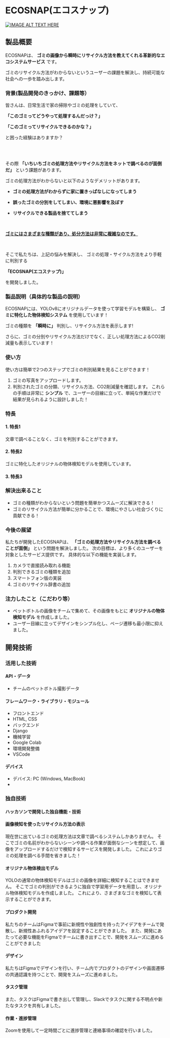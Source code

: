 # ECOSNAP(エコスナップ)

[![IMAGE ALT TEXT HERE](https://jphacks.com/wp-content/uploads/2023/07/JPHACKS2023_ogp.png)](https://www.youtube.com/watch?v=yYRQEdfGjEg)

## 製品概要
ECOSNAPは、
__ゴミの画像から瞬時にリサイクル方法を教えてくれる革新的なエコシステムサービス__
です。

ゴミのリサイクル方法がわからないというユーザーの課題を解決し、持続可能な社会への一歩を踏み出します。
### 背景(製品開発のきっかけ、課題等）

皆さんは、日常生活で家の掃除やゴミの処理をしていて、

__「このゴミってどうやって処理するんだっけ？」__

__「このゴミってリサイクルできるのかな？」__


と困った経験はありますか？

<br>

<br>



 その際
__「いちいちゴミの処理方法やリサイクル方法をネットで調べるのが面倒だ」__
という課題があります。

ゴミの処理方法がわからないと以下のようなデメリットがあります。

* __ゴミの処理方法がわからずに家に置きっぱなしになってしまう__

* __誤ったゴミの分別をしてしまい、環境に悪影響を及ぼす__

* __リサイクルできる製品を捨ててしまう__



<br>


<ins>__ゴミにはさまざまな種類があり、処分方法は非常に複雑なのです。__</ins>


<br>


そこで私たちは、上記の悩みを解決し、
ゴミの処理・サイクル方法をより手軽に判別する

__「ECOSNAP(エコスナップ)」__

を開発しました。


### 製品説明（具体的な製品の説明）
ECOSNAPには、YOLOv8にオリジナルデータを使って学習モデルを構築し、
__ゴミに特化した物体検知システム__
を使用しています！

ゴミの種類を
__「瞬時に」__
判別し、リサイクル方法を表示します!

さらに、ゴミの分別やリサイクル方法だけでなく、正しい処理方法によるCO2削減量も表示しています！

### 使い方
使い方は簡単で2つのステップでゴミの判別結果を見ることができます！
1. ゴミの写真をアップロードします。
2. 判別されたゴミの分類、リサイクル方法、CO2削減量を確認します。
これらの手順は非常に
__シンプル__
で、ユーザーの目線に立って、単純な作業だけで結果が見られるように設計しました！
### 特長
#### 1. 特長1　
文章で調べることなく、ゴミを判別することができます。
#### 2. 特長2 
ゴミに特化したオリジナルの物体検知モデルを使用しています。
#### 3. 特長3

### 解決出来ること
* ゴミの種類がわからないという問題を簡単かつスムーズに解決できる！
* ゴミのリサイクル方法が簡単に分かることで、環境にやさしい社会づくりに貢献できる！
### 今後の展望
私たちが開発したECOSNAPは、
__「ゴミの処理方法やリサイクル方法を調べることが面倒」__
という問題を解決しました。
次の目標は、より多くのユーザーを対象としたサービス提供です。
具体的な以下の機能を実装します。
1. カメラで直接読み取れる機能
2. 判別できるゴミの種類を追加
3. スマートフォン版の実装
4. ゴミのリサイクル辞書の追加

### 注力したこと（こだわり等）
*  ペットボトルの画像をチームで集めて、その画像をもとに
    __オリジナルの物体検知モデル__
   を作成しました。
* ユーザー目線に立ってデザインをシンプル化し、ページ遷移も最小限に抑えました。
  

## 開発技術
### 活用した技術
#### API・データ
*  チームのペットボトル撮影データ

#### フレームワーク・ライブラリ・モジュール
*  フロントエンド
*    HTML, CSS
* バックエンド
*   Django
* 機械学習
*   Google Colab
* 環境開発整備
*   VSCode
  

#### デバイス
* デバイス: PC (Windows, MacBook)
* 

### 独自技術
#### ハッカソンで開発した独自機能・技術
#### 画像検知を使ったリサイクル方法の表示
現在世に出ているゴミの処理方法は文章で調べるシステムしかありません。
そこでゴミの名前がわからないシーンや調べる作業が面倒なシーンを想定して、画像をアップロードするだけで検知するサービスを開発しました。
これによりゴミの処理を調べる手間を省きました！
#### オリジナル物体検出モデル
YOLOの通常の物体検知モデルはゴミの画像を詳細に検知することはできません。
そこでゴミの判別ができるように独自で学習用データを用意し、オリジナル物体検知モデルを作成しました。
これにより、さまざまなゴミを検知して表示することができます。


#### プロダクト開発
私たちのチームはFigmaで事前に新規性や独創性を持ったアイデアをチームで発散し、新規性あふれるアイデアを設定することができました。
また、開発にあたって必要な機能をFigmaでチームに書き出すことで、開発をスムーズに進めることができました

#### デザイン
私たちはFigmaでデザインを行い、チーム内でプロダクトのデザインや画面遷移の共通認識を持つことで、開発をスムーズに進めました。
#### タスク管理
また、タスクはFigmaで書き出して管理し、Slackでタスクに関する不明点や新たなタスクを共有しました。

#### 作業・進捗管理
Zoomを使用して一定時間ごとに進捗管理と連絡事項の確認を行いました。

